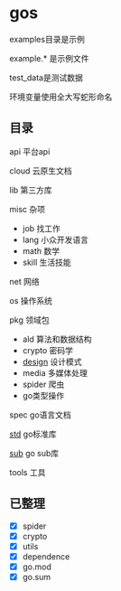 # gos

examples目录是示例

example.* 是示例文件

test_data是测试数据

环境变量使用全大写蛇形命名

## 目录

api 平台api

cloud 云原生文档

lib 第三方库

misc 杂项

- job 找工作
- lang 小众开发语言
- math 数学
- skill 生活技能

net 网络

os 操作系统

pkg 领域包

- ald 算法和数据结构
- crypto 密码学
- [design](https://refactoringguru.cn/design-patterns/go) 设计模式
- media 多媒体处理
- spider 爬虫
- go类型操作

spec go语言文档

[std](https://pkg.go.dev/std) go标准库

[sub](https://pkg.go.dev/golang.org/x) go sub库

tools 工具

## 已整理

- [x] spider
- [x] crypto
- [x] utils
- [x] dependence
- [x] go.mod
- [x] go.sum
